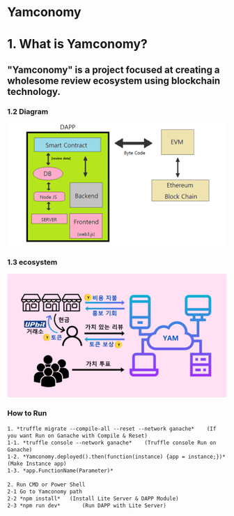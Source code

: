 ﻿Yamconomy
=========
# 1. What is Yamconomy?
## "Yamconomy" is a project focused at creating a wholesome review ecosystem using blockchain technology.

### 1.2 Diagram
![ex_screenshot](./img/설계도.png)

### 1.3 ecosystem
![ex_screenshot](./img/생태계.png)

### How to Run
	1. *truffle migrate --compile-all --reset --network ganache*	(If you want Run on Ganache with Compile & Reset)
	1-1. *truffle console --network ganache*	(Truffle console Run on Ganache)
	1-2. *Yamconomy.deployed().then(function(instance) {app = instance;})*	(Make Instance app)
	1-3. *app.FunctionName(Parameter)*
	
	2. Run CMD or Power Shell
	2-1 Go to Yamconomy path
	2-2 *npm install*	(Install Lite Server & DAPP Module)
	2-3 *npm run dev*		(Run DAPP with Lite Server)